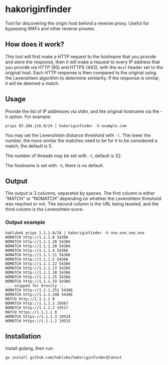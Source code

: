 
# hakoriginfinder

Tool for discovering the origin host behind a reverse proxy. Useful for bypassing WAFs and other reverse proxies.

## How does it work?

This tool will first make a HTTP request to the hostname that you provide and store the response, then it will make a request to every IP address that you provide via HTTP (80) and HTTPS (443), with the `Host` header set to the original host. Each HTTP response is then compared to the original using the Levenshtein algorithm to determine similarity. If the response is similar, it will be deemed a match.

## Usage

Provide the list of IP addresses via stdin, and the original hostname via the -h option. For example:

```
prips 93.184.216.0/24 | hakoriginfinder -h example.com
```

You may set the Levenshtein distance threshold with `-l`. The lower the number, the more similar the matches need to be for it to be considered a match, the default is 5.

The number of threads may be set with `-t`, default is 32.

The hostname is set with `-h`, there is no default.

## Output

The output is 3 columns, separated by spaces. The first column is either "MATCH" or "NOMATCH" depending on whether the Levenshtein threshold was reached or not. The second column is the URL being teseted, and the third column is the Levenshtein score.

### Output example

```
hakluke$ prips 1.1.1.0/24 | hakoriginfinder -h one.one.one.one
NOMATCH http://1.1.1.0 54366
NOMATCH http://1.1.1.30 54366
NOMATCH http://1.1.1.20 54366
NOMATCH http://1.1.1.4 54366
NOMATCH http://1.1.1.11 54366
NOMATCH http://1.1.1.5 54366
NOMATCH http://1.1.1.22 54366
NOMATCH http://1.1.1.13 54366
NOMATCH http://1.1.1.10 54366
NOMATCH http://1.1.1.25 54366
NOMATCH http://1.1.1.19 54366
... snipped for brevity ...
NOMATCH http://1.1.1.251 54366
NOMATCH http://1.1.1.248 54366
MATCH http://1.1.1.1 0
NOMATCH http://1.1.1.3 19567
NOMATCH http://1.1.1.2 19517
MATCH https://1.1.1.1 0
NOMATCH https://1.1.1.3 19534
NOMATCH https://1.1.1.2 19532
```

## Installation

Install golang, then run:

```
go install github.com/hakluke/hakoriginfinder@latest
```
